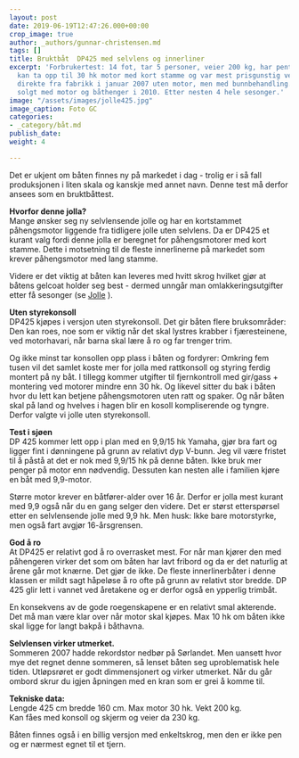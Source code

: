 ```yaml
---
layout: post
date: 2019-06-19T12:47:26.000+00:00
crop_image: true
author: _authors/gunnar-christensen.md
tags: []
title: Bruktbåt  DP425 med selvlens og innerliner
excerpt: 'Forbrukertest: 14 fot, tar 5 personer, veier 200 kg, har pent design. Jolla
  kan ta opp til 30 hk motor med kort stamme og var mest prisgunstig ved vårt innkjøp
  direkte fra fabrikk i januar 2007 uten motor, men med bunnbehandling. Båten ble
  solgt med motor og båthenger i 2010. Etter nesten 4 hele sesonger.'
image: "/assets/images/jolle425.jpg"
image_caption: Foto GC
categories:
- _category/båt.md
publish_date: 
weight: 4

---
```

Det er ukjent om båten finnes ny på markedet i dag - trolig er i så fall produksjonen i liten skala og kanskje med annet navn. Denne test må derfor ansees som en bruktbåttest.

**Hvorfor denne jolla?**  
Mange ønsker seg ny selvlensende jolle og har en kortstammet påhengsmotor liggende fra tidligere jolle uten selvlens. Da er DP425 et kurant valg fordi denne jolla er beregnet for påhengsmotorer med kort stamme. Dette i motsetning til de fleste innerlinerne på markedet som krever påhengsmotor med lang stamme.

Videre er det viktig at båten kan leveres med hvitt skrog hvilket gjør at båtens gelcoat holder seg best - dermed unngår man omlakkeringsutgifter etter få sesonger (se [Jolle](http://helping.no/bat.j.htm) ).

**Uten styrekonsoll**  
DP425 kjøpes i versjon uten styrekonsoll. Det gir båten flere bruksområder: Den kan roes, noe som er viktig når det skal lystres krabber i fjæresteinene, ved motorhavari, når barna skal lære å ro og far trenger trim.

Og ikke minst tar konsollen opp plass i båten og fordyrer: Omkring fem tusen vil det samlet koste mer for jolla med rattkonsoll og styring ferdig montert på ny båt. I tillegg kommer utgifter til fjernkontroll med gir/gass + montering ved motorer mindre enn 30 hk. Og likevel sitter du bak i båten hvor du lett kan betjene påhengsmotoren uten ratt og spaker. Og når båten skal på land og hvelves i hagen blir en kosoll kompliserende og tyngre. Derfor valgte vi jolle uten styrekonsoll.

**Test i sjøen**  
DP 425 kommer lett opp i plan med en 9,9/15 hk Yamaha, gjør bra fart og ligger fint i dønningene på grunn av relativt dyp V-bunn. Jeg vil være fristet til å påstå at det er nok med 9,9/15 hk på denne båten. Ikke bruk mer penger på motor enn nødvendig. Dessuten kan nesten alle i familien kjøre en båt med 9,9-motor.

Større motor krever en båtfører-alder over 16 år. Derfor er jolla mest kurant med 9,9 også når du en gang selger den videre. Det er størst etterspørsel etter en selvlensende jolle med 9,9 hk. Men husk: Ikke bare motorstyrke, men også fart avgjør 16-årsgrensen.

**God å ro**  
At DP425 er relativt god å ro overrasket mest. For når man kjører den med påhengeren virker det som om båten har lavt fribord og da er det naturlig at årene går mot knærne. Det gjør de ikke. De fleste innerlinerbåter i denne klassen er mildt sagt håpeløse å ro ofte på grunn av relativt stor bredde. DP 425 glir lett i vannet ved åretakene og er derfor også en ypperlig trimbåt.   
  
En konsekvens av de gode roegenskapene er en relativt smal akterende. Det må man være klar over når motor skal kjøpes. Max 10 hk om båten ikke skal ligge for langt bakpå i båthavna.

**Selvlensen virker utmerket.**  
Sommeren 2007 hadde rekordstor nedbør på Sørlandet. Men uansett hvor mye det regnet denne sommeren, så lenset båten seg uproblematisk hele tiden. Utløpsrøret er godt dimmensjonert og virker utmerket. Når du går ombord skrur du igjen åpningen med en kran som er grei å komme til.

**Tekniske data:**  
Lengde 425 cm bredde 160 cm. Max motor 30 hk. Vekt 200 kg.  
Kan fåes med konsoll og skjerm og veier da 230 kg.

Båten finnes også i en billig versjon med enkeltskrog, men den er ikke pen og er nærmest egnet til et tjern.